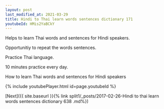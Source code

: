 ```yaml
---
layout: post
last_modified_at: 2021-03-29
title: Hindi to Thai learn words sentences dictionary 171 
youtubeId: HMis2YaBCkY
---
```

 
 
Helps to learn Thai words and sentences for Hindi speakers.

Opportunitiy to repeat the words sentences. 

Practice Thai language. 
 
10 minutes practice every day. 
 
How to learn Thai words and sentences for Hindi speakers 
 
{% include youtubePlayer.html id=page.youtubeId %}
 
 
[Next]({{ site.baseurl }}{% link  split1/_posts/2017-02-26-Hindi to thai learn words sentences dictionary 638 .md%})
 

